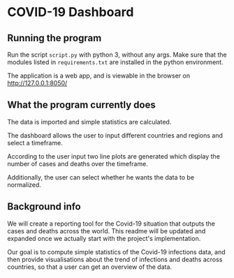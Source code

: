 # COVID-19 Dashboard

## Running the program

Run the script `script.py` with python 3, without any args. Make sure that 
the modules listed in `requirements.txt` are installed in the python 
environment.

The application is a web app, and is viewable in the browser on http://127.0.0.1:8050/

## What the program currently does

The data is imported and simple statistics are calculated.

The dashboard allows the user to input different countries and regions and 
select a timeframe. 

According to the user input two line plots are generated which display the 
number of cases and deaths over the timeframe.

Additionally, the user can select whether he wants the data to be normalized.

## Background info

We will create a reporting tool for the Covid-19 situation that outputs the 
cases and deaths across the world. This readme will be updated and expanded 
once we actually start with the project's implementation.

Our goal is to compute simple statistics of the Covid-19 infections data, 
and then provide visualisations about the trend of infections and deaths
across countries, so that a user can get an overview of the data.
